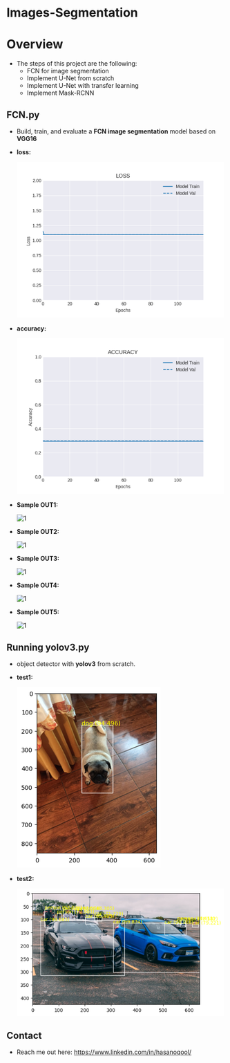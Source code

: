 # Images-Segmentation

# Overview
* The steps of this project are the following:
    * FCN for image segmentation    
    * Implement U-Net from scratch
    * Implement U-Net with transfer learning
    * Implement Mask-RCNN


## FCN.py
* Build, train, and evaluate a <b>FCN image segmentation</b> model based on <b>VGG16</b>

* <b>loss:</b>

    ![1](https://github.com/hasanoqool/Images-Segmentation/blob/main/data/loss.png)

* <b>accuracy:</b>

    ![1](https://github.com/hasanoqool/Images-Segmentation/blob/main/data/accuracy.png)

* <b>Sample OUT1:</b>

    ![1](https://github.com/hasanoqool/Images-Segmentation/blob/main/data/out_1.png)

* <b>Sample OUT2:</b>

    ![1](https://github.com/hasanoqool/Images-Segmentation/blob/main/data/out_2.png)

* <b>Sample OUT3:</b>

    ![1](https://github.com/hasanoqool/Images-Segmentation/blob/main/data/out_3.png)

* <b>Sample OUT4:</b>

    ![1](https://github.com/hasanoqool/Images-Segmentation/blob/main/data/out_4.png)

* <b>Sample OUT5:</b>

    ![1](https://github.com/hasanoqool/Images-Segmentation/blob/main/data/out_5.png)

## Running yolov3.py
* object detector with <b>yolov3</b> from scratch.

* <b>test1:</b>

    ![1](https://github.com/hasanoqool/Object-Detection/blob/main/data/dog_after.png)

* <b>test2:</b>

    ![1](https://github.com/hasanoqool/Object-Detection/blob/main/data/car_after.png)


## Contact
* Reach me out here: https://www.linkedin.com/in/hasanoqool/
#